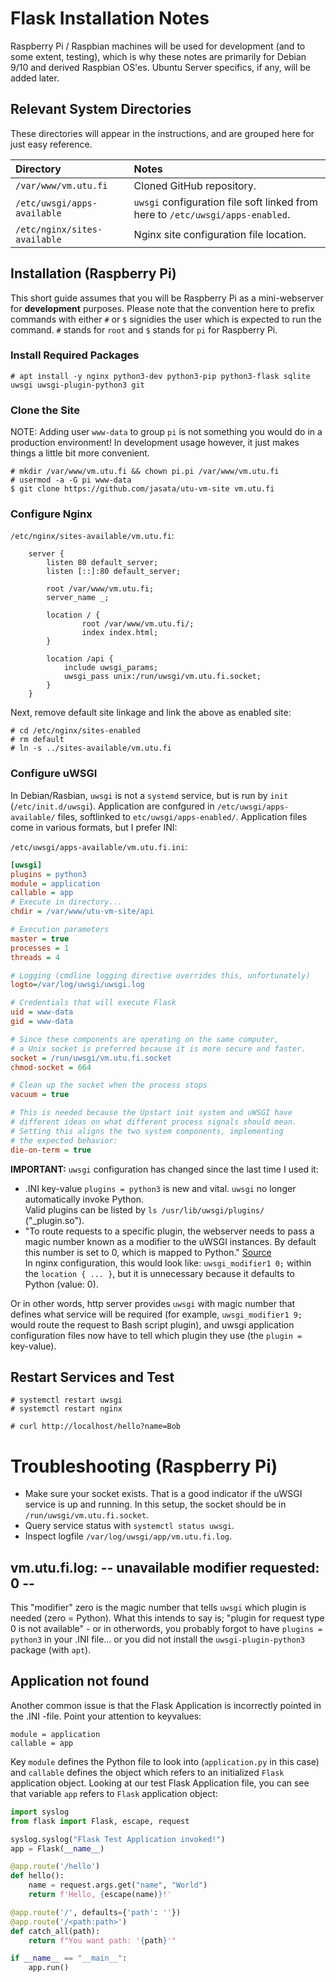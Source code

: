 # Flask Installation Notes

Raspberry Pi / Raspbian machines will be used for development (and to some extent, testing),
which is why these notes are primarily for Debian 9/10 and derived Raspbian OS'es.
Ubuntu Server specifics, if any, will be added later.

## Relevant System Directories

These directories will appear in the instructions, and are grouped here for just easy reference.

| Directory                         | Notes                                                                           |
|:----------------------------------|:--------------------------------------------------------------------------------|
| `/var/www/vm.utu.fi`              | Cloned GitHub repository.                                                       |
| `/etc/uwsgi/apps-available`       | `uwsgi` configuration file soft linked from here to `/etc/uwsgi/apps-enabled`.  |
| `/etc/nginx/sites-available`      | Nginx site configuration file location.                                         |

## Installation (Raspberry Pi)

This short guide assumes that you will be Raspberry Pi as a mini-webserver for **development** purposes.
Please note that the convention here to prefix commands with either `#` or `$` signidies the user
which is expected to run the command. `#` stands for `root` and `$` stands for `pi` for Raspberry Pi.

### Install Required Packages

    # apt install -y nginx python3-dev python3-pip python3-flask sqlite uwsgi uwsgi-plugin-python3 git

### Clone the Site

NOTE: Adding user `www-data` to group `pi` is not something you would do in a production environment!
In development usage however, it just makes things a little bit more convenient.

    # mkdir /var/www/vm.utu.fi && chown pi.pi /var/www/vm.utu.fi
    # usermod -a -G pi www-data
    $ git clone https://github.com/jasata/utu-vm-site vm.utu.fi

### Configure Nginx

`/etc/nginx/sites-available/vm.utu.fi`:
```config
    server {
        listen 80 default_server;
        listen [::]:80 default_server;

        root /var/www/vm.utu.fi;
        server_name _;

        location / {
                root /var/www/vm.utu.fi/;
                index index.html;
        }

        location /api {
            include uwsgi_params;
            uwsgi_pass unix:/run/uwsgi/vm.utu.fi.socket;
        }
    }
```

Next, remove default site linkage and link the above as enabled site:

    # cd /etc/nginx/sites-enabled
    # rm default
    # ln -s ../sites-available/vm.utu.fi

### Configure uWSGI

In Debian/Rasbian, `uwsgi` is not a `systemd` service, but is run by `init` (`/etc/init.d/uwsgi`).
Application are confgured in `/etc/uwsgi/apps-available/` files, softlinked to `etc/uwsgi/apps-enabled/`.
Application files come in various formats, but I prefer INI:

`/etc/uwsgi/apps-available/vm.utu.fi.ini`:
```ini
[uwsgi]
plugins = python3
module = application
callable = app
# Execute in directory...
chdir = /var/www/utu-vm-site/api

# Execution parameters
master = true
processes = 1
threads = 4

# Logging (cmdline logging directive overrides this, unfortunately)
logto=/var/log/uwsgi/uwsgi.log

# Credentials that will execute Flask
uid = www-data
gid = www-data

# Since these components are operating on the same computer,
# a Unix socket is preferred because it is more secure and faster.
socket = /run/uwsgi/vm.utu.fi.socket
chmod-socket = 664

# Clean up the socket when the process stops
vacuum = true

# This is needed because the Upstart init system and uWSGI have
# different ideas on what different process signals should mean.
# Setting this aligns the two system components, implementing
# the expected behavior:
die-on-term = true
```

**IMPORTANT:** `uwsgi` configuration has changed since the last time I used it:

  - .INI key-value `plugins = python3` is new and vital. `uwsgi` no longer automatically invoke Python.<br>
    Valid plugins can be listed by `ls /usr/lib/uwsgi/plugins/` ("<name>_plugin.so").
  - "To route requests to a specific plugin, the webserver needs to pass a magic number known as
    a modifier to the uWSGI instances. By default this number is set to 0, which is mapped to Python."
    [Source](https://uwsgi-docs.readthedocs.io/en/latest/ThingsToKnow.html)<br>
    In nginx configuration, this would look like: `uwsgi_modifier1 0;` within the `location { ... }`,
    but it is unnecessary because it defaults to Python (value: 0).

Or in other words, http server provides `uwsgi` with magic number that defines what service will be required
(for example, `uwsgi_modifier1 9;` would route the request to Bash script plugin), and uwsgi application
configuration files now have to tell which plugin they use (the `plugin = ` key-value).

## Restart Services and Test

    # systemctl restart uwsgi
    # systemctl restart nginx

    # curl http://localhost/hello?name=Bob

# Troubleshooting (Raspberry Pi)

  - Make sure your socket exists. That is a good indicator if the uWSGI service is up and running.
    In this setup, the socket should be in `/run/uwsgi/vm.utu.fi.socket`.
  - Query service status with `systemctl status uwsgi`.
  - Inspect logfile `/var/log/uwsgi/app/vm.utu.fi.log`.

## vm.utu.fi.log: -- unavailable modifier requested: 0 --

This "modifier" zero is the magic number that tells `uwsgi` which plugin is needed (zero = Python).
What this intends to say is; "plugin for request type 0 is not available" - or in otherwords,
you probably forgot to have `plugins = python3` in your .INI file... or you did not install the
`uwsgi-plugin-python3` package (with `apt`).

## Application not found

Another common issue is that the Flask Application is incorrectly pointed in the .INI -file.
Point your attention to keyvalues:

    module = application
    callable = app

Key `module` defines the Python file to look into (`application.py` in this case) and `callable`
defines the object which refers to an initialized `Flask` application object. Looking at our test
Flask Application file, you can see that variable `app` refers to `Flask` application object:

```python
import syslog
from flask import Flask, escape, request

syslog.syslog("Flask Test Application invoked!")
app = Flask(__name__)

@app.route('/hello')
def hello():
    name = request.args.get("name", "World")
    return f'Hello, {escape(name)}!'

@app.route('/', defaults={'path': ''})
@app.route('/<path:path>')
def catch_all(path):
    return f"You want path: '{path}'"

if __name__ == "__main__":
    app.run()

```
